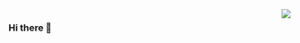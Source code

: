 <img align="right" src="https://github-readme-stats.vercel.app/apiusername=onevcat&show_icons=true&icon_color=CE1D2D&text_color=718096&bg_color=ffffff&hide_title=true" />

### Hi there 👋

<!--
**Jechin/Jechin** is a ✨ _special_ ✨ repository because its `README.md` (this file) appears on your GitHub profile.

Here are some ideas to get you started:

- 🔭 I’m currently working on ...
- 🌱 I’m currently learning ...
- 👯 I’m looking to collaborate on ...
- 🤔 I’m looking for help with ...
- 💬 Ask me about ...
- 📫 How to reach me: ...
- 😄 Pronouns: ...
- ⚡ Fun fact: ...
-->
